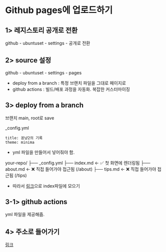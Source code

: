 # Github pages에 업로드하기

## 1> 레지스토리 공개로 전환

github - ubuntuset - settings - 공개로 전환

## 2> source 설정

github - ubuntuset - settings - pages

* deploy from a branch : 특정 브랜치 파일을 그대로 페이지로
* github actions : 빌드/배포 과정을 자동화. 복잡한 커스터마이징

## 3> deploy from a branch

브랜치 main, root로 save

_config.yml
```
title: 꽁냥2의 기록
theme: minima
```
* yml 파일을 만들어서 넣어줘야 함.

your-repo/
├── _config.yml
├── index.md        ← ✅ 첫 화면에 렌더링됨
├── about.md        ← ❌ 직접 들어가야 접근됨 (/about)
├── tips.md         ← ❌ 직접 들어가야 접근됨 (/tips)

* 따라서 [링크](/about)으로 index파일에 모으기

## 3-1> github actions

yml 파일을 제공해줌.

## 4> 주소로 들어가기

[링크](https://kkongnyang2.github.io/ubuntu-set/)